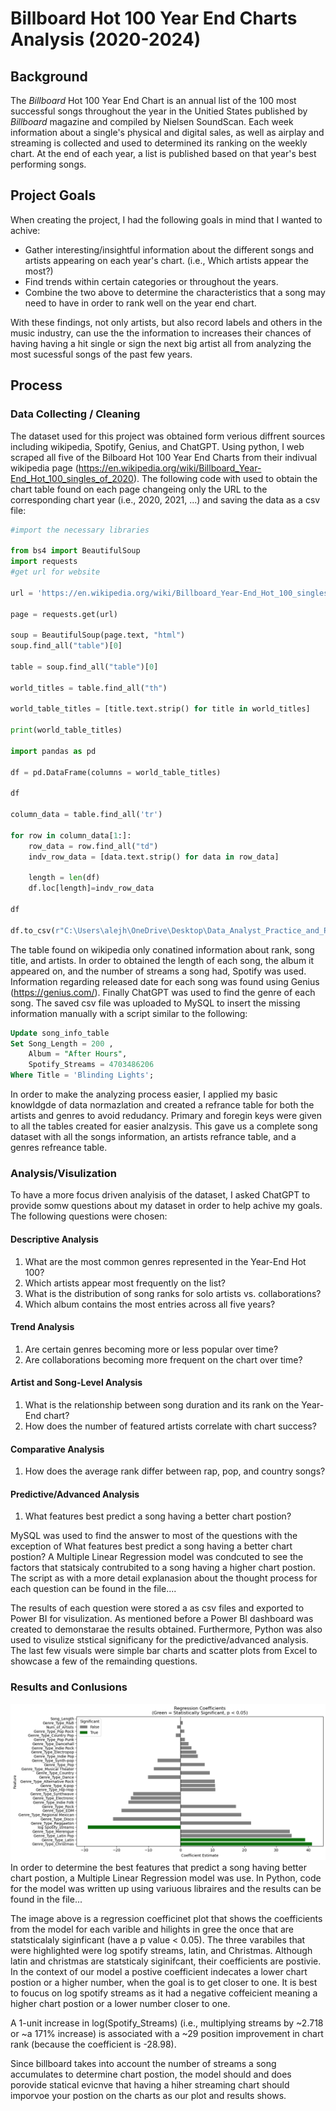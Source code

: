 #  Billboard Hot 100 Year End Charts Analysis (2020-2024)
## Background
The *Billboard* Hot 100 Year End Chart is an annual list of the 100 most successful songs throughout the year in the Unitied States published by *Billboard* magazine and compiled by Nielsen SoundScan. Each week information about a single's physical and digital sales, as well as airplay and streaming is collected and used to determined its ranking on the weekly chart. At the end of each year, a list is published based on that year's best performing songs.
## Project Goals
When creating the project, I had the following goals in mind that I wanted to achive:
* Gather interesting/insightful information about the different songs and artists appearing on each year's chart. (i.e., Which artists appear the most?)
* Find trends within certain categories or throughout the years.
* Combine the two above to determine the characteristics that a song may need to have in order to rank well on the year end chart. <br>

With these findings, not only artists, but also record labels and others in the music industry, can use the the information to increases their chances
of having having a hit single or sign the next big artist all from analyzing the most sucessful songs of the past few years. 
## Process
### Data Collecting / Cleaning
The dataset used for this project was obtained form verious diffrent sources including wikipedia, Spotify, Genius, and ChatGPT. Using python, I web scraped all five of the Bilboard Hot 100 Year End Charts from their indivual wikipedia page (https://en.wikipedia.org/wiki/Billboard_Year-End_Hot_100_singles_of_2020). The following code with used to obtain the chart table found on each page changeing only the URL to the corresponding chart year (i.e., 2020, 2021, ...) and saving the data as a csv file: 

``` Python
#import the necessary libraries

from bs4 import BeautifulSoup
import requests 
#get url for website

url = 'https://en.wikipedia.org/wiki/Billboard_Year-End_Hot_100_singles_of_2020'

page = requests.get(url)

soup = BeautifulSoup(page.text, "html")
soup.find_all("table")[0]

table = soup.find_all("table")[0]

world_titles = table.find_all("th")

world_table_titles = [title.text.strip() for title in world_titles]

print(world_table_titles)

import pandas as pd 

df = pd.DataFrame(columns = world_table_titles)

df

column_data = table.find_all('tr')

for row in column_data[1:]:
    row_data = row.find_all("td")
    indv_row_data = [data.text.strip() for data in row_data]
    
    length = len(df)
    df.loc[length]=indv_row_data

df

df.to_csv(r"C:\Users\alejh\OneDrive\Desktop\Data_Analyst_Practice_and_Projects\Data_Analysis_Project_Billboard\Billboard Year End 2020",index = False)
```
The table found on wikipedia only conatined information about rank, song title, and artists. In order to obtained the length of each song, the album it appeared on, and the number of streams a song had, Spotify was used. Information regarding released date for each song was found using Genius (https://genius.com/). Finally ChatGPT was used to find the genre of each song. The saved csv file was uploaded to MySQL to insert the missing information manually with a script similar to the following: 

```SQL
Update song_info_table
Set Song_Length = 200 ,
	Album = "After Hours", 
    Spotify_Streams = 4703486206
Where Title = 'Blinding Lights'; 

```
In order to make the analyzing process easier, I applied my basic knowldgde of data normazlation and created a refrance table for both the artists and genres to avoid redudancy. Primary and foregin keys were given to all the tables created for easier analzysis. This gave us a complete song dataset with all the songs information, an artists refrance table, and a genres refreance table. 
### Analysis/Visulization
To have a more focus driven analyisis of the dataset, I asked ChatGPT to provide somw questions about my dataset in order to help achive my goals. The following questions were chosen: 
#### Descriptive Analysis
1. What are the most common genres represented in the Year-End Hot 100?
2. Which artists appear most frequently on the list?
3. What is the distribution of song ranks for solo artists vs. collaborations?
4. Which album contains the most entries across all five years?
#### Trend Analysis
1. Are certain genres becoming more or less popular over time?
2. Are collaborations becoming more frequent on the chart over time?
#### Artist and Song-Level Analysis
1. What is the relationship between song duration and its rank on the Year-End chart?
2. How does the number of featured artists correlate with chart success?
#### Comparative Analysis
1. How does the average rank differ between rap, pop, and country songs?
#### Predictive/Advanced Analysis
1. What features best predict a song having a better chart postion?


 MySQL was used to find the answer to most of the questions with the exception of What features best predict a song having a better chart postion? A Multiple Linear Regression model was condcuted to see the factors that statsicaly contrubited to a song having a higher chart postion. The script as with a more detail explanasion about the thought process for each question can be found in the file....

The results of each question were stored a as csv files and exported to Power BI for visulization. As mentioned before a Power BI dashboard was created to demonstarae the results obtained. Furthermore, Python was also used to visulize ststical significany for the predictive/advanced analysis. The last few visuals were simple bar charts and scatter plots from Excel to showcase a few of the remainding questions. 

### Results and Conlusions 
![](https://github.com/A1jandro-Jimenez/Billboard_Hot_100/blob/main/regression%20coefficient%20plot.png?raw=true)
In order to determine the best features that predict a song having better chart postion, a Multiple Linear Regression model was use. In Python, code for the model was written up using variuous libraires and the results can be found in the file...

The image above is a regression coefficinet plot that shows the coefficients from the model for each varible and hilights in gree the once that are statsticalaly siginficant (have a p value < 0.05). The three varabiles that were highlighted were log spotify streams, latin, and Christmas. Although latin and christmas are statsticaly siginifcant, their coefficients are postivie. In the context of our model a postive coefficient indecates a lower chart postion or a higher number, when the goal is to get closer to one. It is best to foucus on log spotify streams as it had a negative coffeicient meaning a higher chart postion or a lower number closer to one. 

A 1-unit increase in log(Spotify_Streams) (i.e., multiplying streams by ~2.718 or ~a 171% increase) is associated with a ~29 position improvement in chart rank (because the coefficient is -28.98).



Since billboard takes into account the number of streams a song accumulates to determine chart postion, the model should and does porovide statical evicnve that having a hiher streaming chart should imporvoe your postion on the charts as our plot and results shows. 

